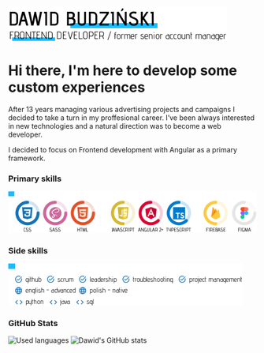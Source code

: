 ![Creating custom experiences](https://github.com/BD4vid777/BD4vid777/blob/main/Title.png)

# Hi there, I'm here to develop some custom experiences
After 13 years managing various advertising projects and campaigns I decided to take a turn in my proffesional career. 
I’ve been always interested in new technologies and a natural direction was to become a web developer. 

I decided to focus on Frontend development with Angular as a primary framework.


### Primary skills
![Skills](https://github.com/BD4vid777/BD4vid777/blob/main/SKILLS.png)


### Side skills
![Side Skills](https://github.com/BD4vid777/BD4vid777/blob/main/SIDE_SKILLS_FINAL.png)


### GitHub Stats
![Used languages](https://github-readme-stats.vercel.app/api/top-langs/?username=BD4vid777&theme=algolia&layout=compact) ![Dawid's GitHub stats](https://github-readme-stats.vercel.app/api?username=BD4vid777&hide_title=true&theme=algolia&show_icons=true)

